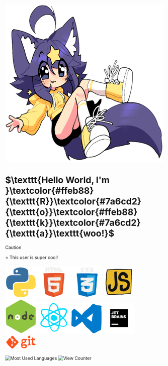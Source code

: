<img src="https://raw.githubusercontent.com/Rokawoo/Rokawoo/main/SuperiorMari.png" alt="Rokawoo" height="500" title="Awoo!"/>

<h1>$\texttt{Hello World, I'm }\textcolor{#ffeb88}{\texttt{R}}\textcolor{#7a6cd2}{\texttt{o}}\textcolor{#ffeb88}{\texttt{k}}\textcolor{#7a6cd2}{\texttt{a}}\texttt{woo!}$</h1>

> [!CAUTION]
> ⭐ This user is super cool!


<div>
  <img src="https://raw.githubusercontent.com/Rokawoo/Rokawoo/main/Logos/PYTHON.gif" alt="Python" title="Python" width="100" />
  <img src="https://raw.githubusercontent.com/Rokawoo/Rokawoo/main/Logos/HTML5.gif" alt="HTML5" title="HTML5" width="100" />
  <img src="https://raw.githubusercontent.com/Rokawoo/Rokawoo/main/Logos/CSS3.gif" alt="CSS" title="CSS" width="100" />
  <img src="https://raw.githubusercontent.com/Rokawoo/Rokawoo/main/Logos/JS.gif" alt="JS" title="JS" width="100" />
  <img src="https://raw.githubusercontent.com/Rokawoo/Rokawoo/main/Logos/NODE.gif" alt="Node" title="Node" width="100" />
  <img src="https://raw.githubusercontent.com/Rokawoo/Rokawoo/main/Logos/REACT.gif" alt="React" title="React" width="100" />
  <img src="https://raw.githubusercontent.com/Rokawoo/Rokawoo/main/Logos/VSCODE.gif" alt="VS Code" title="VS Code" width="100" />
  <img src="https://raw.githubusercontent.com/Rokawoo/Rokawoo/main/Logos/JETBRAINS.gif" alt="Jet Brains" title="Jet Brains" width="100" />
  <img src="https://raw.githubusercontent.com/Rokawoo/Rokawoo/main/Logos/GIT.gif" alt="GIT" title="GIT" width="100"/>
</div>

<br>

<img src="https://github-readme-stats.vercel.app/api/top-langs/?username=Rokawoo&layout=compact&theme=vision-friendly-dark" alt="Most Used Languages" title="Lang Stats"/>
<img src="https://komarev.com/ghpvc/?username=Rokawoo&style=pastic&color=6568cc" alt="View Counter" draggable="false" />

